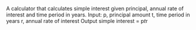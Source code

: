 A calculator that calculates simple interest given principal, annual rate of interest and time period in years. 
Input: 
  p, principal amount 
  t, time period in years 
  r, annual rate of interest 
Output 
   simple interest = p*t*r
